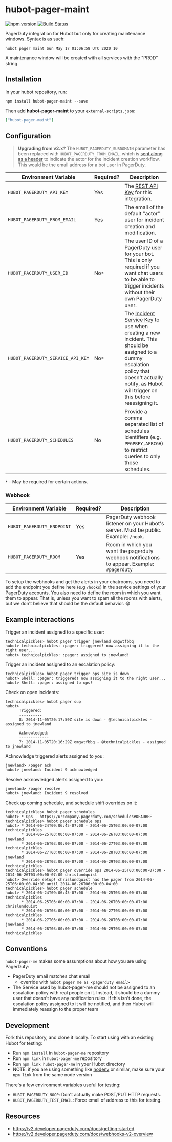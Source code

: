 # hubot-pager-maint

[![npm version](https://badge.fury.io/js/hubot-pager-me.svg)](http://badge.fury.io/js/hubot-pager-me) [![Build Status](https://travis-ci.org/hubot-scripts/hubot-pager-me.svg?branch=master)](https://travis-ci.org/hubot-scripts/hubot-pager-me)

PagerDuty integration for Hubot but only for creating maintenance windows.  Syntax is as such:

```
hubot pager maint Sun May 17 01:06:58 UTC 2020 10
```

A maintenance window will be created with all services with the "PROD" string.

## Installation

In your hubot repository, run:

`npm install hubot-pager-maint --save`

Then add **hubot-pager-maint** to your `external-scripts.json`:

```json
["hubot-pager-maint"]
```

## Configuration

> **Upgrading from v2.x?** The `HUBOT_PAGERDUTY_SUBDOMAIN` parameter has been replaced with `HUBOT_PAGERDUTY_FROM_EMAIL`, which is [sent along as a header](https://v2.developer.pagerduty.com/docs/rest-api#http-request-headers) to indicate the actor for the incident creation workflow. This would be the email address for a bot user in PagerDuty.

| Environment Variable | Required? | Description                               |
| -------------------- | --------- | ----------------------------------------- |
| `HUBOT_PAGERDUTY_API_KEY` | Yes | The [REST API Key](https://support.pagerduty.com/docs/using-the-api#section-generating-an-api-key) for this integration.|
| `HUBOT_PAGERDUTY_FROM_EMAIL` | Yes | The email of the default "actor" user for incident creation and modification. |
| `HUBOT_PAGERDUTY_USER_ID`  | No`*` | The user ID of a PagerDuty user for your bot. This is only required if you want chat users to be able to trigger incidents without their own PagerDuty user.|
| `HUBOT_PAGERDUTY_SERVICE_API_KEY` | No`*` | The [Incident Service Key](https://v2.developer.pagerduty.com/docs/incident-creation-api) to use when creating a new incident. This should be assigned to a dummy escalation policy that doesn't actually notify, as Hubot will trigger on this before reassigning it.|
| `HUBOT_PAGERDUTY_SCHEDULES` | No | Provide a comma separated list of schedules identifiers (e.g. `PFGPBFY,AFBCGH`) to restrict queries to only those schedules. |

`*` - May be required for certain actions.

### Webhook

| Environment Variable | Required? | Description                               |
| -------------------- | --------- | ----------------------------------------- |
| `HUBOT_PAGERDUTY_ENDPOINT` | Yes | PagerDuty webhook listener on your Hubot's server. Must be public. Example: `/hook`. |
| `HUBOT_PAGERDUTY_ROOM` | Yes | Room in which you want the pagerduty webhook notifications to appear. Example: `#pagerduty` |

To setup the webhooks and get the alerts in your chatrooms, you need to add the endpoint you define here (e.g `/hooks`) in
the service settings of your PagerDuty accounts. You also need to define the room in which you want them to appear. That is, unless you want to spam all the rooms with alerts, but we don't believe that should be the default behavior. 😁

## Example interactions

Trigger an incident assigned to a specific user:

```
technicalpickles> hubot pager trigger jnewland omgwtfbbq
hubot> technicalpickles: :pager: triggered! now assigning it to the right user...
hubot> technicalpickles: :pager: assigned to jnewland!
```

Trigger an incident assigned to an escalation policy:

```
technicalpickles> hubot pager trigger ops site is down
hubot> Shell: :pager: triggered! now assigning it to the right user...
hubot> Shell: :pager: assigned to ops!
```

Check on open incidents:

```
technicalpickles> hubot pager sup
hubot>
      Triggered:
      ----------
      8: 2014-11-05T20:17:50Z site is down - @technicalpickles - assigned to jnewland

      Acknowledged:
      -------------
      7: 2014-11-05T20:16:29Z omgwtfbbq - @technicalpickles - assigned to jnewland
```

Acknowledge triggered alerts assigned to you:

```
jnewland> /pager ack
hubot> jnewland: Incident 9 acknowledged
```

Resolve acknowledged alerts assigned to you:

```
jnewland> /pager resolve
hubot> jnewland: Incident 9 resolved
```

Check up coming schedule, and schedule shift overrides on it:

```
technicalpickles> hubot pager schedules
hubot> * Ops - https://urcompany.pagerduty.com/schedules#DEADBEE
technicalpickles> hubot pager schedule ops
hubot> * 2014-06-24T09:06:45-07:00 - 2014-06-25T03:00:00-07:00 technicalpickles
       * 2014-06-25T03:00:00-07:00 - 2014-06-26T03:00:00-07:00 jnewland
       * 2014-06-26T03:00:00-07:00 - 2014-06-27T03:00:00-07:00 technicalpickles
       * 2014-06-27T03:00:00-07:00 - 2014-06-28T03:00:00-07:00 jnewland
       * 2014-06-28T03:00:00-07:00 - 2014-06-29T03:00:00-07:00 technicalpickles
technicalpickles> hubot pager override ops 2014-06-25T03:00:00-07:00 - 2014-06-26T03:00:00-07:00 chrislundquist
hubot> Override setup! chrislundquist has the pager from 2014-06-25T06:00:00-04:00 until 2014-06-26T06:00:00-04:00
technicalpickles> hubot pager schedule
hubot> * 2014-06-24T09:06:45-07:00 - 2014-06-25T03:00:00-07:00 technicalpickles
       * 2014-06-25T03:00:00-07:00 - 2014-06-26T03:00:00-07:00 chrislundquist
       * 2014-06-26T03:00:00-07:00 - 2014-06-27T03:00:00-07:00 technicalpickles
       * 2014-06-27T03:00:00-07:00 - 2014-06-28T03:00:00-07:00 jnewland
       * 2014-06-28T03:00:00-07:00 - 2014-06-29T03:00:00-07:00 technicalpickles
```

## Conventions

`hubot-pager-me` makes some assumptions about how you are using PagerDuty:

* PagerDuty email matches chat email
  * override with `hubot pager me as <pagerduty email>`
* The Service used by hubot-pager-me should not be assigned to an escalation policy with real people on it. Instead, it should be a dummy user that doesn't have any notification rules. If this isn't done, the escalation policy assigned to it will be notified, and then Hubot will immediately reassign to the proper team

## Development

Fork this repository, and clone it locally. To start using with an existing Hubot for testing:

* Run `npm install` in `hubot-pager-me` repository
* Run `npm link` in `hubot-pager-me` repository
* Run `npm link hubot-pager-me` in your Hubot directory
* NOTE: if you are using something like [nodenv](https://github.com/wfarr/nodenv) or similar, make sure your `npm link` from the same node version

There's a few environment variables useful for testing:

* `HUBOT_PAGERDUTY_NOOP`: Don't actually make POST/PUT HTTP requests.
* `HUBOT_PAGERDUTY_TEST_EMAIL`: Force email of address to this for testing.

## Resources

* https://v2.developer.pagerduty.com/docs/getting-started
* https://v2.developer.pagerduty.com/docs/webhooks-v2-overview
